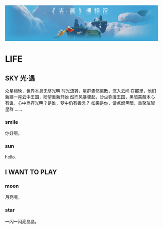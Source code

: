 ![avatar](../.vuepress/public/light.jpg)

# LIFE

## SKY 光·遇
众星相映，世界本具无尽光明
时光流转，星群骤然离散，沉入云间
在那里，他们新建一座云中王国，盼望重新开始
然而风暴骤起，沙尘弥漫王国，黑暗蒙蔽本心
有谁，心中尚存光明？是谁，梦中仍有善念？
如果是你，请点燃黑暗，重聚璀璨星群
……
### smile
  你好啊。
### sun
  hello.
## I WANT TO PLAY
  
### moon
  月亮呢。
### star
  一闪一闪亮晶晶。